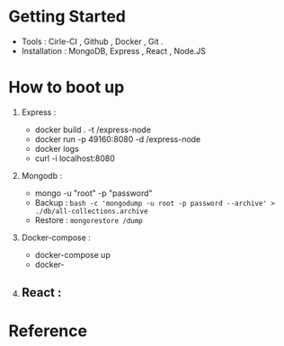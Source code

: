 # Getting Started
- Tools : Cirle-CI , Github , Docker , Git .
- Installation : MongoDB, Express , React , Node.JS
# How to boot up
1. Express :
   - docker build . -t <your username>/express-node
   - docker run -p 49160:8080 -d <your username>/express-node
   - docker logs <container id>
   - curl -i localhost:8080
3. Mongodb :
   - mongo -u "root" -p "password"
   - Backup : `bash -c 'mongodump -u root -p password --archive' > ./db/all-collections.archive`
   - Restore : `mongorestore /dump`
   
4. Docker-compose :
   - docker-compose up 
   - docker-
5. React :
   - 
# Reference